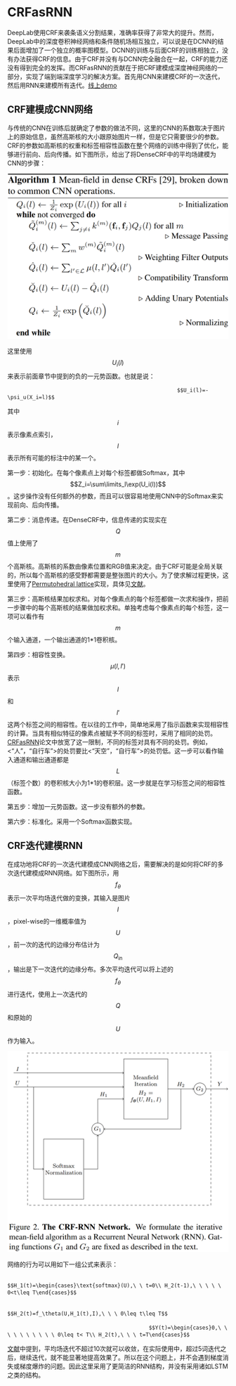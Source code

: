 # CRFasRNN

DeepLab使用CRF来袭条语义分割结果，准确率获得了非常大的提升。然而，DeepLab中的深度卷积神经网络和条件随机场相互独立，可以说是在DCNN的结果后面增加了一个独立的概率图模型。DCNN的训练与后面CRF的训练相独立，没有办法获得CRF的信息。由于CRF并没有与DCNN完全融合在一起，CRF的能力还没有得到完全的发挥。而CRFasRNN的贡献在于把CRF建模成深度神经网络的一部分，实现了端到端深度学习的解决方案。首先用CNN来建模CRF的一次迭代，然后用RNN来建模所有迭代。[线上demo](http://www.robots.ox.ac.uk/~szheng/crfasrnndemo)

## CRF建模成CNN网络

与传统的CNN在训练后就确定了参数的做法不同，这里的CNN的系数取决于图片上的原始信息，虽然高斯核的大小跟原始图片一样，但是它只需要很少的参数。CRF的参数如高斯核的权重和标签相容性函数在整个网络的训练中得到了优化，能够进行前向、后向传播。如下图所示，给出了将DenseCRF中的平均场建模为CNN的步骤：

![](../../../../.gitbook/assets/screenshot-from-2019-01-19-11-49-27.png)

这里使用 $$U_i(l)$$ 来表示前面章节中提到的负的一元势函数。也就是说：

                                                          $$U_i(l)=-\psi_u(X_i=l)$$ 

其中 $$i$$ 表示像素点索引， $$l$$ 表示所有可能的标注中的某一个。

第一步：初始化。在每个像素点上对每个标签都做Softmax，其中 $$Z_i=\sum\limits_l\exp(U_i(l))$$ 。这步操作没有任何额外的参数，而且可以很容易地使用CNN中的Softmax来实现前向、后向传播。

第二步：消息传递。在DenseCRF中，信息传递的实现实在 $$Q$$ 值上使用了 $$m$$ 个高斯核。高斯核的系数由像素位置和RGB值来决定。由于CRF可能是全局关联的，所以每个高斯核的感受野都需要是整张图片的大小。为了使求解过程更快，这里使用了[Permutohedral lattice](https://graphics.stanford.edu/papers/permutohedral/)实现，具体见[文献](https://arxiv.org/abs/1210.5644)。

第三步：高斯核结果加权求和。对每个像素点的每个标签都做一次求和操作，把前一步骤中的每个高斯核的结果做加权求和。单独考虑每个像素点的每个标签，这一项可以看作有 $$m$$ 个输入通道，一个输出通道的1\*1卷积核。

第四步：相容性变换。 $$\mu(l,l')$$ 表示 $$l$$ 和 $$l'$$ 这两个标签之间的相容性。在以往的工作中，简单地采用了指示函数来实现相容性的计算。当具有相似特征的像素点被赋予不同的标签时，采用了相同的处罚。[CRFasRNN](https://www.robots.ox.ac.uk/~szheng/papers/CRFasRNN.pdf)论文中放宽了这一限制，不同的标签对具有不同的处罚。例如，&lt;“人”，“自行车”&gt;的处罚要比&lt;“天空”，“自行车”&gt;的处罚低。这一步可以看作输入通道和输出通道都是 $$L$$ （标签个数）的卷积核大小为1\*1的卷积层。这一步就是在学习标签之间的相容性函数。

第五步：增加一元势函数。这一步没有额外的参数。

第六步：标准化。采用一个Softmax函数实现。

## CRF迭代建模RNN

在成功地将CRF的一次迭代建模成CNN网络之后，需要解决的是如何将CRF的多次迭代建模成RNN网络。如下图所示，用 $$f_\theta$$ 表示一次平均场迭代做的变换，其输入是图片 $$I$$ ，pixel-wise的一维概率值为 $$U$$ ，前一次的迭代的边缘分布估计为 $$Q_{\text{in}}$$ ，输出是下一次迭代的边缘分布。多次平均迭代可以将上述的 $$f_\theta$$ 进行迭代，使用上一次迭代的 $$Q$$ 和原始的 $$U$$ 作为输入。

![](../../../../.gitbook/assets/screenshot-from-2019-01-19-11-50-00.png)

网络的行为可以用如下一组公式来表示：

                                                $$H_1(t)=\begin{cases}\text{softmax}(U),\ \ t=0\\ H_2(t-1),\ \ \ \ \ 0<t\leq T\end{cases}$$ 

                                                $$H_2(t)=f_\theta(U,H_1(t),I),\ \ \ 0\leq t\leq T$$ 

                                                 $$Y(t)=\begin{cases}0,\ \ \ \ \ \ \ \ \ \ 0\leq t< T\\ H_2(t),\ \ \ t=T\end{cases}$$ 

[文献](https://arxiv.org/abs/1210.5644)中提到，平均场迭代不超过10次就可以收敛，在实际使用中，超过5词迭代之后，继续迭代，就不能显著地提高效果了。所以在这个问题上，并不会遇到梯度消失或梯度爆炸的问题。因此这里采用了更简洁的RNN结构，并没有采用诸如LSTM之类的结构。











